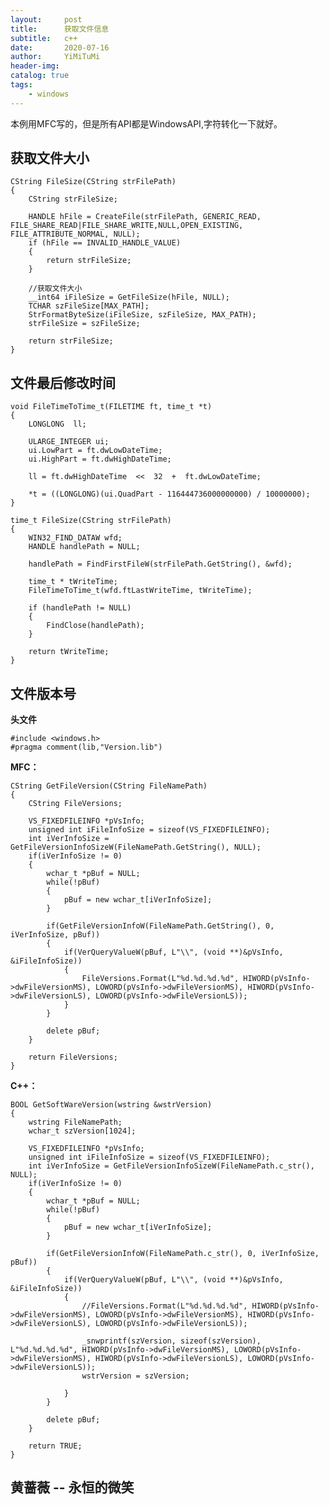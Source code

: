 ```yaml
---
layout:     post
title:      获取文件信息
subtitle:   c++
date:       2020-07-16
author:     YiMiTuMi
header-img: 
catalog: true
tags:
    - windows
---
```


本例用MFC写的，但是所有API都是WindowsAPI,字符转化一下就好。

## 获取文件大小
		
	CString FileSize(CString strFilePath)
	{
		CString strFileSize;
			
		HANDLE hFile = CreateFile(strFilePath, GENERIC_READ, FILE_SHARE_READ|FILE_SHARE_WRITE,NULL,OPEN_EXISTING, FILE_ATTRIBUTE_NORMAL, NULL);
		if (hFile == INVALID_HANDLE_VALUE)
		{
			return strFileSize;
		}
	
		//获取文件大小
		__int64 iFileSize = GetFileSize(hFile, NULL);
		TCHAR szFileSize[MAX_PATH];
		StrFormatByteSize(iFileSize, szFileSize, MAX_PATH);  
		strFileSize = szFileSize;
	
		return strFileSize;
	}

## 文件最后修改时间

	void FileTimeToTime_t(FILETIME ft, time_t *t)  
	{  
		LONGLONG  ll;  
	
		ULARGE_INTEGER ui;  
		ui.LowPart = ft.dwLowDateTime;  
		ui.HighPart = ft.dwHighDateTime;  
	
		ll = ft.dwHighDateTime  <<  32  +  ft.dwLowDateTime;  
	
		*t = ((LONGLONG)(ui.QuadPart - 116444736000000000) / 10000000);  
	}  
	
	time_t FileSize(CString strFilePath)
	{
		WIN32_FIND_DATAW wfd;
		HANDLE handlePath = NULL;
	
		handlePath = FindFirstFileW(strFilePath.GetString(), &wfd);
		
		time_t * tWriteTime;
		FileTimeToTime_t(wfd.ftLastWriteTime, tWriteTime);
	
		if (handlePath != NULL)
		{
			FindClose(handlePath);
		}
	
		return tWriteTime;
	}

## 文件版本号

**头文件**

	#include <windows.h>
	#pragma comment(lib,"Version.lib")



**MFC：**

	CString GetFileVersion(CString FileNamePath) 
	{	
		CString FileVersions;
		
		VS_FIXEDFILEINFO *pVsInfo;	
		unsigned int iFileInfoSize = sizeof(VS_FIXEDFILEINFO); 	
		int iVerInfoSize = GetFileVersionInfoSizeW(FileNamePath.GetString(), NULL);	
		if(iVerInfoSize != 0)
		{		
			wchar_t *pBuf = NULL;
			while(!pBuf)
			{
				pBuf = new wchar_t[iVerInfoSize];
			}
	
			if(GetFileVersionInfoW(FileNamePath.GetString(), 0, iVerInfoSize, pBuf))
			{			
				if(VerQueryValueW(pBuf, L"\\", (void **)&pVsInfo, &iFileInfoSize))
				{				
					FileVersions.Format(L"%d.%d.%d.%d", HIWORD(pVsInfo->dwFileVersionMS), LOWORD(pVsInfo->dwFileVersionMS), HIWORD(pVsInfo->dwFileVersionLS), LOWORD(pVsInfo->dwFileVersionLS));		
				}		
			}	
	
			delete pBuf;
		}
	
		return FileVersions;
	}
	

**C++：**

	BOOL GetSoftWareVersion(wstring &wstrVersion)
	{
		wstring FileNamePath;
		wchar_t szVersion[1024];

		VS_FIXEDFILEINFO *pVsInfo;	
		unsigned int iFileInfoSize = sizeof(VS_FIXEDFILEINFO); 	
		int iVerInfoSize = GetFileVersionInfoSizeW(FileNamePath.c_str(), NULL);	
		if(iVerInfoSize != 0)
		{		
			wchar_t *pBuf = NULL;
			while(!pBuf)
			{
				pBuf = new wchar_t[iVerInfoSize];
			}

			if(GetFileVersionInfoW(FileNamePath.c_str(), 0, iVerInfoSize, pBuf))
			{			
				if(VerQueryValueW(pBuf, L"\\", (void **)&pVsInfo, &iFileInfoSize))
				{				
					//FileVersions.Format(L"%d.%d.%d.%d", HIWORD(pVsInfo->dwFileVersionMS), LOWORD(pVsInfo->dwFileVersionMS), HIWORD(pVsInfo->dwFileVersionLS), LOWORD(pVsInfo->dwFileVersionLS));	

					_snwprintf(szVersion, sizeof(szVersion), L"%d.%d.%d.%d", HIWORD(pVsInfo->dwFileVersionMS), LOWORD(pVsInfo->dwFileVersionMS), HIWORD(pVsInfo->dwFileVersionLS), LOWORD(pVsInfo->dwFileVersionLS));
					wstrVersion = szVersion;

				}		
			}	

			delete pBuf;
		}

		return TRUE;
	}


	
	
	

## 黄蔷薇 -- 永恒的微笑

